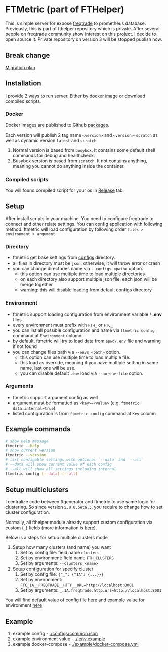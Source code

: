 # FTMetric (part of FTHelper)

This is simple server for expose [freqtrade](https://freqtrade.io) to prometheus database. Previously, this is part of fthelper repository which is private. After several people on freqtrade community show interest on this project. I decide to open source it. Private repository on version 3 will be stopped publish now.

## Break change

[Migration plan](./MIGRATION.md)

## Installation

I provide 2 ways to run server. Either by docker image or download compiled scripts.

### Docker

Docker images are published to Github [packages](https://github.com/loewensteinph/fthelper/pkgs/container/ftmetric).

Each version will publish 2 tag name `<version>` and `<version>-scratch` as well as dynamic version `latest` and `scratch`.

1. Normal version is based from `busybox`. It contains some default shell commands for debug and healthcheck.
2. Busybox version is based from `scratch`. It not contains anything, meaning you cannot do anything inside the container.

### Compiled scripts

You will found compiled script for your os in [Release](https://github.com/loewensteinph/fthelper/releases) tab.

## Setup

After install scripts in your machine. You need to configure freqtrade to connect and other relate settings. You can config application with following method. ftmetric will load configuration by following order `files > environment > argument`

### Directory

- ftmetric get base settings from [configs](./configs) directory.
- all files in directory must be `json`; otherwise, it will throw error or crash
- you can change directories name via `--configs <path>` option.
  - this option can use multiple time to load multiple directories
  - on each directory also support multiple json file, each json will be merge together
  - warning: this will disable loading from default configs directory

### Environment

- ftmetric support loading configuration from environment variable / **.env** files
- every environment must prefix with `FTH_` or `FTC_`
- you can list all possible configuration and name via `ftmetric config` command at `Environment` column
- by default, ftmetric will try to load data from `$pwd/.env` file and warning if not found
- you can change files path via `--envs <path>` option.
  - this option can use multiple time to load multiple file.
  - this load as override, meaning if you have multiple setting in same name, last one will be use.
  - you can disable default `.env` load via `--no-env-file` option.

### Arguments

- ftmetric support argument config as well
- argument must be formatted as `<key>=<value>` (e.g. `ftmetric data.internal=true`)
- listed configuration is from `ftmetric config` command at `Key` column

## Example commands

```bash
# show help message
ftmetric --help
# show current version
ftmetric --version
# list configable settings with optional `--data` and `--all`
# --data will show current value of each config
# --all will show all settings including internal
ftmetric config [--data] [--all]
```

## Setup multiclusters

I centralize code between ftgenerator and ftmetric to use same logic for clustering.
So since version `5.0.0.beta.3`, you require to change how to set cluster configuration.

Normally, all fthelper module already support custom configuration via custom (`_`) fields (more information is [here](../shared/configs/README.md)).

Below is a steps for setup multiple clusters mode

1. Setup how many clusters (and name) you want
   1. Set by config file: field name `clusters`
   2. Set by environment: field name `FTH_CLUSTERS`
   3. Set by arguments: `--clusters <name>`
2. Setup configuration for specify cluster
   1. Set by config file: `{"_": {"1A": {...}}}`
   2. Set by environment: `FTC_1A__FREQTRADE__HTTP__URL=http://localhost:8081`
   3. Set by arguments: `_.1A.freqtrade.http.url=http://localhost:8081`

You will find default value of config file [here](./configs/common.json) and example value for environment [here](./.env.default)

## Example

1. example config - [./configs/common.json](./configs/common.json)
2. example environment value - [./.env.example](./.env.example)
3. example docker-compose - [./example/docker-compose.yml](./example/docker-compose.yml)
